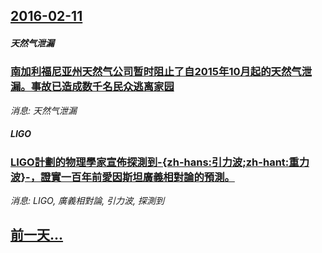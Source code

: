 ## [2016-02-11](/news/2016/02/11/index.md)

##### 天然气泄漏
### [ 南加利福尼亚州天然气公司暂时阻止了自2015年10月起的天然气泄漏。事故已造成数千名民众逃离家园 ](/news/2016/02/11/南加利福尼亚州天然气公司暂时阻止了自2015年10月起的天然气泄漏-事故已造成数千名民众逃离家园.md)
_消息: 天然气泄漏_

##### LIGO
### [ LIGO計劃的物理學家宣佈探測到-{zh-hans:引力波;zh-hant:重力波}-，證實一百年前愛因斯坦廣義相對論的預測。](/news/2016/02/11/LIGO計劃的物理學家宣佈探測到-zh-hans-引力波-zh-hant-重力波-證實一百年前愛因斯坦廣義相對論.md)
_消息: LIGO, 廣義相對論, 引力波, 探測到_

## [前一天...](/news/2016/02/9/index.md)


